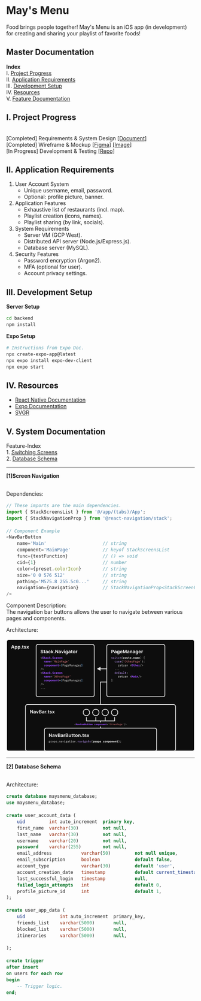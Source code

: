 <h1>May's Menu</h1>
<p>Food brings people together! May's Menu is an iOS app (in development) for creating and sharing your playlist of favorite foods!</p>

<h2>Master Documentation</h2>
<b>Index</b>
<br>I. <a href='#i'>Project Progress</a>
<br>II. <a href='#ii'>Application Requirements</a>
<br>III. <a href='#iii'>Development Setup</a>
<br>IV. <a href='#iv'>Resources</a>
<br>V. <a href='#v'>Feature Documentation</a>

<h2 id='i'>I. Project Progress</h2>
<!-- ✘ ✔ -->
<br>[Completed] Requirements & System Design
   <a href="#ii">[Document]</a>
<br>[Completed] Wireframe & Mockup 
   <a href="https://www.figma.com/design/8Tctnk4MifOjTbEEL7I5Ja/mays-menu?node-id=0%3A1&t=6K9fCD9sMYFYscwU-1">[Figma]</a>
   <a href="https://github.com/yammei/image-repo/blob/main/r5.png">[Image]</a>
<br>[In Progress] Development & Testing 
   <a href="https://github.com/yammei/mays-menu">[Repo]</a>

<h2 id='ii'>II. Application Requirements</h2>

1. User Account System
    * Unique username, email, password.
    * Optional: profile picture, banner.
2. Application Features
    * Exhaustive list of restaurants (incl. map).
    * Playlist creation (icons, names).
    * Playlist sharing (by link, socials).
3. System Requirements
    * Server VM (GCP West).
    * Distributed API server (Node.js/Express.js).
    * Database server (MySQL).
4. Security Features
    * Password encryption (Argon2).
    * MFA (optional for user).
    * Account privacy settings.

<h2 id='iii'>III. Development Setup</h2>

<b>Server Setup</b>

```bash
cd backend
npm install
```

<b>Expo Setup</b>

```bash
# Instructions from Expo Doc.
npx create-expo-app@latest
npx expo install expo-dev-client
npx expo start
```

<h2 id='iv'>IV. Resources</h2>

* <a href="https://reactnative.dev/">React Native Documentation</a>
* <a href="https://docs.expo.dev/get-started/start-developing/">Expo Documentation</a>
* <a href="https://docs.expo.dev/get-started/start-developing/](https://react-svgr.com/playground/?native=true&typescript=true)">SVGR</a>

<h2 id='v'>V. System Documentation</h2>

</b>Feature-Index</b>
<br>1. <a href='#f1'>Switching Screens</a>
<br>2. <a href='#f2'>Database Schema</a>

<hr>

<section id='f1'>
<b>[1]Screen Navigation</b><br><br>

Dependencies:
```js
// These imports are the main dependencies.
import { StackScreensList } from '@/app/(tabs)/App';
import { StackNavigationProp } from '@react-navigation/stack';

// Component Example
<NavBarButton
    name='Main'                     // string
    component='MainPage'            // keyof StackScreensList
    func={testFunction}             // () => void
    cid={1}                         // number
    color={preset.colorIcon}        // string
    size='0 0 576 512'              // string
    pathing='M575.8 255.5c0...'     // string
    navigation={navigation}         // StackNavigationProp<StackScreenList>;
/>
```
Component Description:<br>
The navigation bar buttons allows the user to navigate between various pages and components.<br>

Architecture:<br><br>
<img src='https://raw.githubusercontent.com/yammei/image-repo/main/r6.png'/>
</section>

<section id='f2'>

<hr>
<b>[2] Database Schema</b><br><br>

Architecture:
```sql
create database maysmenu_database;
use maysmenu_database;

create user_account_data (
    uid         int auto_increment  primary key,
    first_name  varchar(30)         not null,
    last_name   varchar(30)         not null,
    username    varchar(20)         not null,
    password    varchar(255)        not null,
    email_address           varchar(50)         not null unique,
    email_subscription      boolean             default false,
    account_type            varchar(30)         default 'user',
    account_creation_date   timestamp           default current_timestamp,
    last_successful_login   timestamp           null,
    failed_login_attempts   int                 default 0,
    profile_picture_id      int                 default 1,
);

create user_app_data (
    uid             int auto_increment  primary_key,
    friends_list    varchar(5000)       null,
    blocked_list    varchar(5000)       null,
    itineraries     varchar(5000)       null,

);

create trigger
after insert
on users for each row
begin
    -- Trigger logic.
end;
```

</section>

